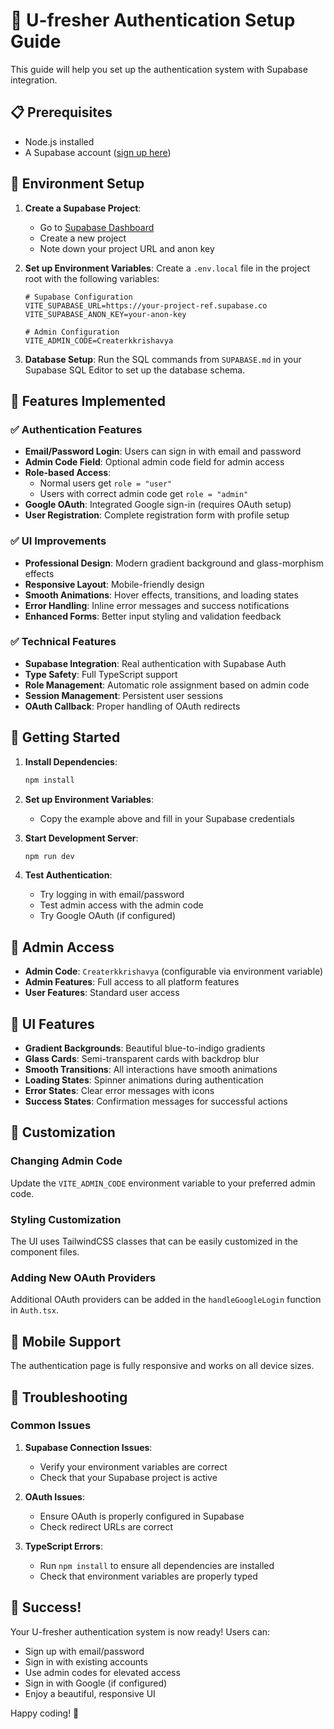 # 🚀 U-fresher Authentication Setup Guide

This guide will help you set up the authentication system with Supabase integration.

## 📋 Prerequisites

- Node.js installed
- A Supabase account ([sign up here](https://supabase.com))

## 🔧 Environment Setup

1. **Create a Supabase Project**:
   - Go to [Supabase Dashboard](https://app.supabase.com)
   - Create a new project
   - Note down your project URL and anon key

2. **Set up Environment Variables**:
   Create a `.env.local` file in the project root with the following variables:

   ```env
   # Supabase Configuration
   VITE_SUPABASE_URL=https://your-project-ref.supabase.co
   VITE_SUPABASE_ANON_KEY=your-anon-key

   # Admin Configuration
   VITE_ADMIN_CODE=Createrkkrishavya
   ```

3. **Database Setup**:
   Run the SQL commands from `SUPABASE.md` in your Supabase SQL Editor to set up the database schema.

## 🎯 Features Implemented

### ✅ Authentication Features
- **Email/Password Login**: Users can sign in with email and password
- **Admin Code Field**: Optional admin code field for admin access
- **Role-based Access**: 
  - Normal users get `role = "user"`
  - Users with correct admin code get `role = "admin"`
- **Google OAuth**: Integrated Google sign-in (requires OAuth setup)
- **User Registration**: Complete registration form with profile setup

### ✅ UI Improvements
- **Professional Design**: Modern gradient background and glass-morphism effects
- **Responsive Layout**: Mobile-friendly design
- **Smooth Animations**: Hover effects, transitions, and loading states
- **Error Handling**: Inline error messages and success notifications
- **Enhanced Forms**: Better input styling and validation feedback

### ✅ Technical Features
- **Supabase Integration**: Real authentication with Supabase Auth
- **Type Safety**: Full TypeScript support
- **Role Management**: Automatic role assignment based on admin code
- **Session Management**: Persistent user sessions
- **OAuth Callback**: Proper handling of OAuth redirects

## 🚀 Getting Started

1. **Install Dependencies**:
   ```bash
   npm install
   ```

2. **Set up Environment Variables**:
   - Copy the example above and fill in your Supabase credentials

3. **Start Development Server**:
   ```bash
   npm run dev
   ```

4. **Test Authentication**:
   - Try logging in with email/password
   - Test admin access with the admin code
   - Try Google OAuth (if configured)

## 🔐 Admin Access

- **Admin Code**: `Createrkkrishavya` (configurable via environment variable)
- **Admin Features**: Full access to all platform features
- **User Features**: Standard user access

## 🎨 UI Features

- **Gradient Backgrounds**: Beautiful blue-to-indigo gradients
- **Glass Cards**: Semi-transparent cards with backdrop blur
- **Smooth Transitions**: All interactions have smooth animations
- **Loading States**: Spinner animations during authentication
- **Error States**: Clear error messages with icons
- **Success States**: Confirmation messages for successful actions

## 🔧 Customization

### Changing Admin Code
Update the `VITE_ADMIN_CODE` environment variable to your preferred admin code.

### Styling Customization
The UI uses TailwindCSS classes that can be easily customized in the component files.

### Adding New OAuth Providers
Additional OAuth providers can be added in the `handleGoogleLogin` function in `Auth.tsx`.

## 📱 Mobile Support

The authentication page is fully responsive and works on all device sizes.

## 🐛 Troubleshooting

### Common Issues

1. **Supabase Connection Issues**:
   - Verify your environment variables are correct
   - Check that your Supabase project is active

2. **OAuth Issues**:
   - Ensure OAuth is properly configured in Supabase
   - Check redirect URLs are correct

3. **TypeScript Errors**:
   - Run `npm install` to ensure all dependencies are installed
   - Check that environment variables are properly typed

## 🎉 Success!

Your U-fresher authentication system is now ready! Users can:
- Sign up with email/password
- Sign in with existing accounts
- Use admin codes for elevated access
- Sign in with Google (if configured)
- Enjoy a beautiful, responsive UI

Happy coding! 🚀

